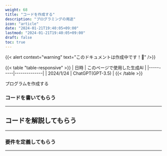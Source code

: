 ```yaml
---
weight: 68
title: "コードを作成する"
description: "プログラミングの用途"
icon: "article"
date: "2024-01-21T19:40:05+09:00"
lastmod: "2024-01-21T19:40:05+09:00"
draft: false
toc: true
---
```

{{< alert context="warning" text="このドキュメントは作成中です！👷" />}}

{{< table "table-responsive" >}}
| 日時 | このページで使用した生成AI | 
|----------|--------------|
| 2024/1/24 | ChatGPT(GPT-3.5) |
{{< /table >}}

プログラムを作成する

### コードを書いてもらう
---

## コードを解説してもらう
---

### 要件を定義してもらう
---